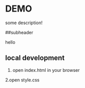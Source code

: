 # DEMO

some description!


##subheader

hello

## local development

1. open index.html in your browser
 
2.open style.css